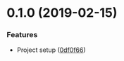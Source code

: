 <a name="0.1.0"></a>
# 0.1.0 (2019-02-15)


### Features

* Project setup ([0df0f66](https://github.com/LukasHechenberger/sudoku-solver/commits/0df0f66))



